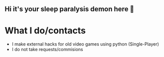 ## Hi it's your sleep paralysis demon here  👋

# What I do/contacts
+ I make external hacks for old video games using python (Single-Player)
+ I do not take requests/commisions 
